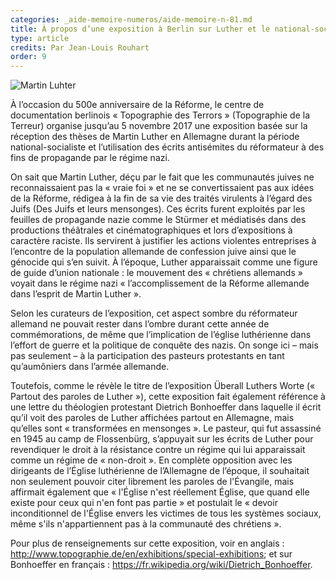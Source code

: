 ```yaml
---
categories: _aide-memoire-numeros/aide-memoire-n-81.md
title: À propos d’une exposition à Berlin sur Luther et le national-socialisme
type: article
credits: Par Jean-Louis Rouhart
order: 9
---
```

![Martin Luhter](/assets/uploads/am-81-martin-luther.jpg)



À l’occasion du 500e anniversaire de la Réforme, le centre de documentation berlinois « Topographie des Terrors » (Topographie de la Terreur) organise jusqu’au 5 novembre 2017 une exposition basée sur la réception des thèses de Martin Luther en Allemagne durant la période national-socialiste et l’utilisation des écrits antisémites du réformateur à des fins de propagande par le régime nazi.



On sait que Martin Luther, déçu par le fait que les communautés juives ne reconnaissaient pas la « vraie foi » et ne se convertissaient pas aux idées de la Réforme, rédigea à la fin de sa vie des traités virulents à l’égard des Juifs (Des Juifs et leurs mensonges). Ces écrits furent exploités par les feuilles de propagande nazie comme le Stürmer et médiatisés dans des productions théâtrales et cinématographiques et lors d’expositions à caractère raciste. Ils servirent à justifier les actions violentes entreprises à l’encontre de la population allemande de confession juive ainsi que le génocide qui s’en suivit. À l’époque, Luther apparaissait comme une figure de guide d’union nationale : le mouvement des « chrétiens allemands » voyait dans le régime nazi « l’accomplissement de la Réforme allemande dans l’esprit de Martin Luther ».



Selon les curateurs de l’exposition, cet aspect sombre du réformateur allemand ne pouvait rester dans l’ombre durant cette année de commémorations, de même que l’implication de l’église luthérienne dans l’effort de guerre et la politique de conquête des nazis. On songe ici – mais pas seulement – à la participation des pasteurs protestants en tant qu’aumôniers dans l’armée allemande.



Toutefois, comme le révèle le titre de l’exposition Überall Luthers Worte (« Partout des paroles de Luther »), cette exposition fait également référence à une lettre du théologien protestant Dietrich Bonhoeffer dans laquelle il écrit qu’il voit des paroles de Luther affichées partout en Allemagne, mais qu’elles sont « transformées en mensonges ». Le pasteur, qui fut assassiné en 1945 au camp de Flossenbürg, s’appuyait sur les écrits de Luther pour revendiquer le droit à la résistance contre un régime qui lui apparaissait comme un régime de « non-droit ». En complète opposition avec les dirigeants de l’Église luthérienne de l’Allemagne de l’époque, il souhaitait non seulement pouvoir citer librement les paroles de l'Évangile, mais affirmait également que « l'Église n'est réellement Église, que quand elle existe pour ceux qui n'en font pas partie » et postulait le « devoir inconditionnel de l'Église envers les victimes de tous les systèmes sociaux, même s'ils n'appartiennent pas à la communauté des chrétiens ». 



Pour plus de renseignements sur cette exposition, voir en anglais : <http://www.topographie.de/en/exhibitions/special-exhibitions>; et sur Bonhoeffer en français : <https://fr.wikipedia.org/wiki/Dietrich_Bonhoeffer>.
